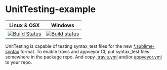 UnitTesting-example
===================
Linux & OSX | Windows
------------|------------
[![Build Status](https://travis-ci.org/randy3k/UnitTesting-example.svg?branch=syntax)](https://travis-ci.org/randy3k/UnitTesting-example) | [![Build status](https://ci.appveyor.com/api/projects/status/l8x5laog8rs2t4p6/branch/syntax?svg=true)](https://ci.appveyor.com/project/randy3k/unittesting-example/branch/syntax)

UnitTesting is capable of testing syntax_test files for the new [*.sublime-syntax](https://www.sublimetext.com/docs/3/syntax.html) format. 
To enable travis and appveyor CI, put syntax_test files somewhere in the package repo. And copy [.travis.yml](.travis.yml) and/or [appveyor.yml](appveyor.yml) to your repo.
